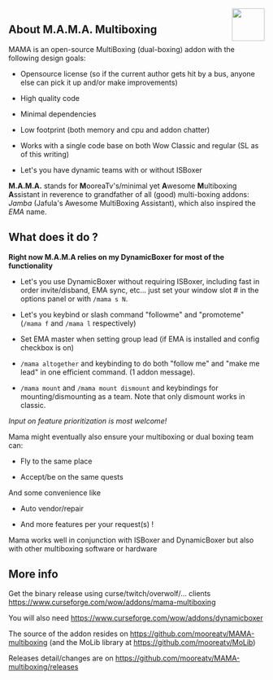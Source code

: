 <img src="https://raw.githubusercontent.com/mooreatv/Mama/master/Mama_icon.png" height=64 width=64 align=right>

## About M.A.M.A. Multiboxing

MAMA is an open-source MultiBoxing (dual-boxing) addon with the following design goals:

- Opensource license (so if the current author gets hit by a bus, anyone else can pick it up and/or make improvements)

- High quality code

- Minimal dependencies

- Low footprint (both memory and cpu and addon chatter)

- Works with a single code base on both Wow Classic and regular (SL as of this writing)

- Let's you have dynamic teams with or without ISBoxer

**M.A.M.A.** stands for **M**ooreaTv's/minimal yet **A**wesome **M**ultiboxing **A**ssistant in reverence to grandfather of all (good) multi-boxing addons: _Jamba_ (Jafula's Awesome MultiBoxing Assistant), which also inspired the _EMA_ name.


## What does it do ?

**Right now M.A.M.A relies on my DynamicBoxer for most of the functionality**

- Let's you use DynamicBoxer without requiring ISBoxer, including fast in order invite/disband, EMA sync, etc...
  just set your window slot # in the options panel or with `/mama s N`. 

- Let's you keybind or slash command "followme" and "promoteme" (`/mama f` and `/mama l` respectively)

- Set EMA master when setting group lead (if EMA is installed and config checkbox is on)

- `/mama altogether` and keybinding to do both "follow me" and "make me lead" in one efficient command. (1 addon message).

- `/mama mount` and `/mama mount dismount` and keybindings for mounting/dismounting as a team. Note that only dismount works in classic.


_Input on feature prioritization is most welcome!_

Mama might eventually also ensure your multiboxing or dual boxing team can:

- Fly to the same place

- Accept/be on the same quests

And some convenience like

- Auto vendor/repair

- And more features per your request(s) !

Mama works well in conjunction with ISBoxer and DynamicBoxer but also with other multiboxing software or hardware

## More info

Get the binary release using curse/twitch/overwolf/... clients
https://www.curseforge.com/wow/addons/mama-multiboxing

You will also need https://www.curseforge.com/wow/addons/dynamicboxer

The source of the addon resides on https://github.com/mooreatv/MAMA-multiboxing
(and the MoLib library at https://github.com/mooreatv/MoLib)

Releases detail/changes are on https://github.com/mooreatv/MAMA-multiboxing/releases
